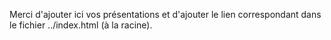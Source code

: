 Merci d'ajouter ici vos présentations et d'ajouter le lien correspondant dans le fichier ../index.html (à la racine).